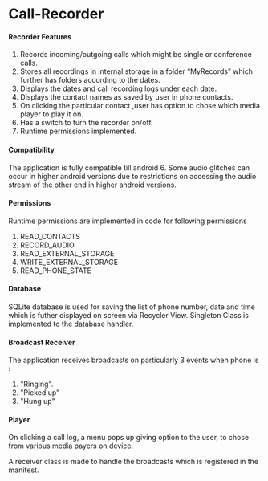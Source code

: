 # Call-Recorder

#### Recorder Features
1.	Records incoming/outgoing calls which might be single or conference calls.
2.	Stores all recordings in internal storage in a folder “MyRecords” which further has folders according to the dates.
3.	Displays the dates and call recording logs under each date.
4.	Displays the contact names as saved by user in phone contacts.
5.	On clicking the particular contact ,user has option to chose which media player to play it on. 
6.	Has a switch to turn the recorder on/off.
7.	Runtime permissions implemented.

#### Compatibility
The application is fully compatible till android 6. Some audio glitches can occur in higher android versions due to restrictions on accessing the audio stream of the other end in higher android versions.

#### Permissions
Runtime permissions are implemented in code for following permissions
1. READ_CONTACTS
2. RECORD_AUDIO
3. READ_EXTERNAL_STORAGE
4. WRITE_EXTERNAL_STORAGE
5. READ_PHONE_STATE

#### Database
SQLite database is used for saving the list of phone number, date and time which is futher displayed on screen via Recycler View.
Singleton Class is implemented to the database handler.

#### Broadcast Receiver
The application receives broadcasts on particularly 3 events when phone is :
1. "Ringing".
2. "Picked up"
3. "Hung up"

#### Player
On clicking a call log, a menu pops up giving option to the user, to chose from various media payers on device.

A receiver class is made to handle the broadcasts which is registered in the manifest.
